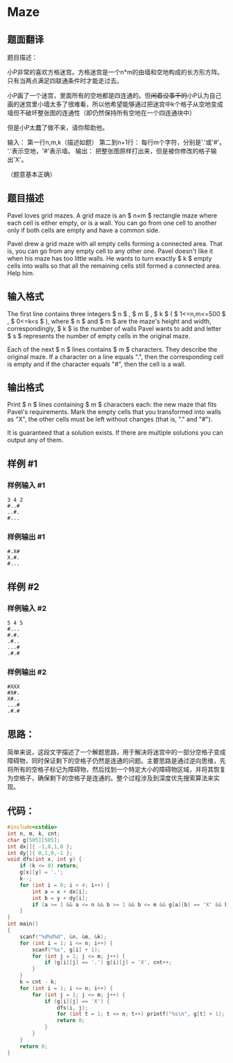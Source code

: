 # Maze

## 题面翻译

题目描述：

小P非常的喜欢方格迷宫。方格迷宫是一个n*m的由墙和空地构成的长方形方阵。只有当两点满足四联通条件时才能走过去。

小P画了一个迷宫，里面所有的空地都是四连通的。但~~闲着没事干的~~小P认为自己画的迷宫里小墙太多了很难看，所以他希望能够通过把迷宫中k个格子从空地变成墙但不破坏整张图的连通性（即仍然保持所有空地在一个四连通块中）

但是小P太蠢了做不来，请你帮助他。

输入：
第一行n,m,k（描述如题）
第二到n+1行：
每行m个字符，分别是'.'或'#'。 '.'表示空地，'#'表示墙。
输出：
把整张图原样打出来，但是被你修改的格子输出'X'。

（题意基本正确）

## 题目描述

Pavel loves grid mazes. A grid maze is an $ n×m $ rectangle maze where each cell is either empty, or is a wall. You can go from one cell to another only if both cells are empty and have a common side.

Pavel drew a grid maze with all empty cells forming a connected area. That is, you can go from any empty cell to any other one. Pavel doesn't like it when his maze has too little walls. He wants to turn exactly $ k $ empty cells into walls so that all the remaining cells still formed a connected area. Help him.

## 输入格式

The first line contains three integers $ n $ , $ m $ , $ k $ ( $ 1<=n,m<=500 $ , $ 0<=k&lt;s $ ), where $ n $ and $ m $ are the maze's height and width, correspondingly, $ k $ is the number of walls Pavel wants to add and letter $ s $ represents the number of empty cells in the original maze.

Each of the next $ n $ lines contains $ m $ characters. They describe the original maze. If a character on a line equals ".", then the corresponding cell is empty and if the character equals "\#", then the cell is a wall.

## 输出格式

Print $ n $ lines containing $ m $ characters each: the new maze that fits Pavel's requirements. Mark the empty cells that you transformed into walls as "X", the other cells must be left without changes (that is, "." and "\#").

It is guaranteed that a solution exists. If there are multiple solutions you can output any of them.

## 样例 #1

### 样例输入 #1

```
3 4 2
#..#
..#.
#...
```

### 样例输出 #1

```
#.X#
X.#.
#...
```

## 样例 #2

### 样例输入 #2

```
5 4 5
#...
#.#.
.#..
...#
.#.#
```

### 样例输出 #2

```
#XXX
#X#.
X#..
...#
.#.#
```





## 思路：

简单来说，这段文字描述了一个解题思路，用于解决将迷宫中的一部分空格子变成障碍物，同时保证剩下的空格子仍然是连通的问题。主要思路是通过逆向思维，先将所有的空格子标记为障碍物，然后找到一个特定大小的障碍物区域，并将其恢复为空格子，确保剩下的空格子是连通的。整个过程涉及到深度优先搜索算法来实现。

## 代码：

```cpp
#include<cstdio>
int n, m, k, cnt;
char g[505][505];
int dx[]{ -1,0,1,0 };
int dy[]{ 0,1,0,-1 };
void dfs(int x, int y) {
	if (k <= 0) return;
	g[x][y] = '.';
	k--;
	for (int i = 0; i < 4; i++) {
		int a = x + dx[i];
		int b = y + dy[i];
		if (a >= 1 && a <= n && b >= 1 && b <= m && g[a][b] == 'X' && k) dfs(a, b);
	}
}
int main()
{
	scanf("%d%d%d", &n, &m, &k);
	for (int i = 1; i <= n; i++) {
		scanf("%s", g[i] + 1);
		for (int j = 1; j <= m; j++) {
			if (g[i][j] == '.') g[i][j] = 'X', cnt++;
		}
	}
	k = cnt - k;
	for (int i = 1; i <= n; i++) {
		for (int j = 1; j <= m; j++) {
			if (g[i][j] == 'X') {
				dfs(i, j);
				for (int t = 1; t <= n; t++) printf("%s\n", g[t] + 1);
				return 0;
			}
		}
	}
	return 0;
}
```

